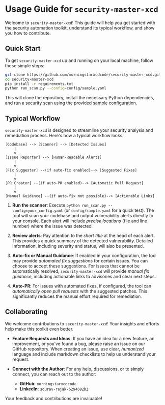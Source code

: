 
# Usage Guide for `security-master-xcd`

Welcome to `security-master-xcd`! This guide will help you get started with the security automation toolkit, understand its typical workflow, and show you how to contribute.

## Quick Start

To get `security-master-xcd` up and running on your local machine, follow these simple steps:

```bash
git clone https://github.com/morningstarxcdcode/security-master-xcd.git
cd security-master-xcd
pip install -r requirements.txt
python run_scan.py --config=config/sample.yaml
```

This will clone the repository, install the necessary Python dependencies, and run a security scan using the provided sample configuration.

## Typical Workflow

`security-master-xcd` is designed to streamline your security analysis and remediation process. Here's how a typical workflow looks:

```
[Codebase] --> [Scanner] --> [Detected Issues]
    |
    v
[Issue Reporter] --> [Human-Readable Alerts]
    |
    v
[Fix Suggester] --(if auto-fix enabled)--> [Suggested Fixes]
    |
    v
[PR Creator] --(if auto-PR enabled)--> [Automatic Pull Request]
    |
    v
[Manual Guidance] --(if auto-fix not possible)--> [Actionable Links]
```

1.  **Run the scanner**: Execute `python run_scan.py --config=your_config.yaml` (or `config/sample.yaml` for a quick test). The tool will scan your codebase and output vulnerability alerts directly to your console. Each alert will include *precise locations* (file and line number) where the issue was detected.

2.  **Review alerts**: Pay attention to the *short title* at the head of each alert. This provides a quick summary of the detected vulnerability. Detailed information, including severity and status, will also be presented.

3.  **Auto-fix or Manual Guidance**: If enabled in your configuration, the tool may provide *automated fix suggestions* for certain issues. You can choose to accept these suggestions. For issues that cannot be automatically resolved, `security-master-xcd` will provide *manual fix guidance*, including actionable links to advisories and clear next steps.

4.  **Auto-PR**: For issues with automated fixes, if configured, the tool can *automatically open pull requests* with the suggested patches. This significantly reduces the manual effort required for remediation.

## Collaborating

We welcome contributions to `security-master-xcd`! Your insights and efforts help make this toolkit even better.

-   **Feature Requests and Ideas**: If you have an idea for a new feature, an improvement, or you've found a bug, please raise an issue on our GitHub repository. When creating an issue, use clear, *humanized* language and include markdown checklists to help us understand your request.

-   **Connect with the Author**: For any help, discussions, or to simply connect, you can reach out to the author:
    -   **GitHub**: `morningstarxcdcode`
    -   **LinkedIn**: `sourav-rajak-6294682b2`

Your feedback and contributions are invaluable!
